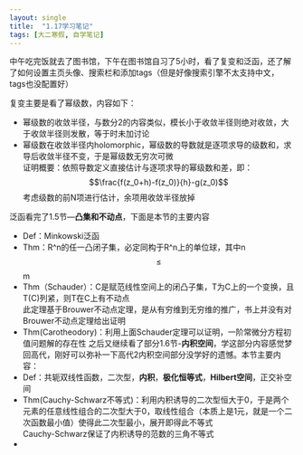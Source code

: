 ```yaml
---
layout: single
title:  "1.17学习笔记"
tags: [大二寒假, 自学笔记]
---
```

中午吃完饭就去了图书馆，下午在图书馆自习了5小时，看了复变和泛函，还了解了如何设置主页头像、搜索栏和添加tags（但是好像搜索引擎不太支持中文，tags也没配置好）

复变主要是看了幂级数，内容如下：
* 幂级数的收敛半径，与数分2的内容类似，模长小于收敛半径则绝对收敛，大于收敛半径则发散，等于时未加讨论
* 幂级数在收敛半径内holomorphic，幂级数的导数就是逐项求导的级数和，求导后收敛半径不变，于是幂级数无穷次可微  
证明概要：依照导数定义直接估计与逐项求导的幂级数和差，即：$$\frac{f(z_0+h)-f(z_0)}{h}-g(z_0)$$考虑级数的前N项进行估计，余项用收敛半径放掉

泛函看完了1.5节—**凸集和不动点**，下面是本节的主要内容
* Def：Minkowski泛函
* Thm：R^n的任一凸闭子集，必定同构于R^n上的单位球，其中n$$\leq$$m
* Thm（Schauder）：C是赋范线性空间上的闭凸子集，T为C上的一个变换，且T(C)列紧，则T在C上有不动点  
此定理基于Brouwer不动点定理，是从有穷维到无穷维的推广，书上并没有对Brouwer不动点定理给出证明
* Thm(Carotheodory)：利用上面Schauder定理可以证明，一阶常微分方程初值问题解的存在性
之后又继续看了部分1.6节-**内积空间**，学这部分内容感觉梦回高代，刚好可以弥补一下高代2内积空间部分没学好的遗憾。本节主要内容：
* Def：共轭双线性函数，二次型，**内积**，**极化恒等式**，**Hilbert空间**，正交补空间
* Thm(Cauchy-Schwarz不等式)：利用内积诱导的二次型恒大于0，于是两个元素的任意线性组合的二次型大于0，取线性组合（本质上是1元，就是一个二次函数最小值）使得此二次型最小，展开即得此不等式  
Cauchy-Schwarz保证了内积诱导的范数的三角不等式
* 